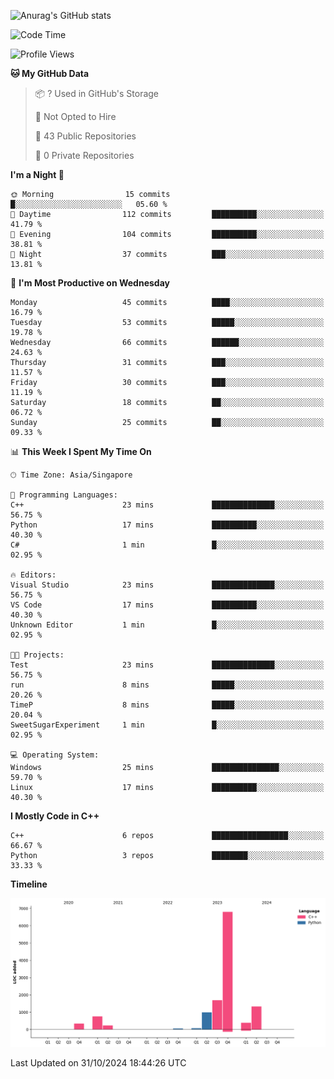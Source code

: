![Anurag's GitHub stats](https://github-readme-stats.vercel.app/api?username=OnePointFive99&show_icons=true&theme=transparent)

<!--START_SECTION:waka-->
![Code Time](http://img.shields.io/badge/Code%20Time-163%20hrs%2030%20mins-blue)

![Profile Views](http://img.shields.io/badge/Profile%20Views-0-blue)

**🐱 My GitHub Data** 

> 📦 ? Used in GitHub's Storage 
 > 
> 🚫 Not Opted to Hire
 > 
> 📜 43 Public Repositories 
 > 
> 🔑 0 Private Repositories 
 > 
**I'm a Night 🦉** 

```text
🌞 Morning                15 commits          █░░░░░░░░░░░░░░░░░░░░░░░░   05.60 % 
🌆 Daytime                112 commits         ██████████░░░░░░░░░░░░░░░   41.79 % 
🌃 Evening                104 commits         ██████████░░░░░░░░░░░░░░░   38.81 % 
🌙 Night                  37 commits          ███░░░░░░░░░░░░░░░░░░░░░░   13.81 % 
```
📅 **I'm Most Productive on Wednesday** 

```text
Monday                   45 commits          ████░░░░░░░░░░░░░░░░░░░░░   16.79 % 
Tuesday                  53 commits          █████░░░░░░░░░░░░░░░░░░░░   19.78 % 
Wednesday                66 commits          ██████░░░░░░░░░░░░░░░░░░░   24.63 % 
Thursday                 31 commits          ███░░░░░░░░░░░░░░░░░░░░░░   11.57 % 
Friday                   30 commits          ███░░░░░░░░░░░░░░░░░░░░░░   11.19 % 
Saturday                 18 commits          ██░░░░░░░░░░░░░░░░░░░░░░░   06.72 % 
Sunday                   25 commits          ██░░░░░░░░░░░░░░░░░░░░░░░   09.33 % 
```


📊 **This Week I Spent My Time On** 

```text
🕑︎ Time Zone: Asia/Singapore

💬 Programming Languages: 
C++                      23 mins             ██████████████░░░░░░░░░░░   56.75 % 
Python                   17 mins             ██████████░░░░░░░░░░░░░░░   40.30 % 
C#                       1 min               █░░░░░░░░░░░░░░░░░░░░░░░░   02.95 % 

🔥 Editors: 
Visual Studio            23 mins             ██████████████░░░░░░░░░░░   56.75 % 
VS Code                  17 mins             ██████████░░░░░░░░░░░░░░░   40.30 % 
Unknown Editor           1 min               █░░░░░░░░░░░░░░░░░░░░░░░░   02.95 % 

🐱‍💻 Projects: 
Test                     23 mins             ██████████████░░░░░░░░░░░   56.75 % 
run                      8 mins              █████░░░░░░░░░░░░░░░░░░░░   20.26 % 
TimeP                    8 mins              █████░░░░░░░░░░░░░░░░░░░░   20.04 % 
SweetSugarExperiment     1 min               █░░░░░░░░░░░░░░░░░░░░░░░░   02.95 % 

💻 Operating System: 
Windows                  25 mins             ███████████████░░░░░░░░░░   59.70 % 
Linux                    17 mins             ██████████░░░░░░░░░░░░░░░   40.30 % 
```

**I Mostly Code in C++** 

```text
C++                      6 repos             █████████████████░░░░░░░░   66.67 % 
Python                   3 repos             ████████░░░░░░░░░░░░░░░░░   33.33 % 
```



**Timeline**

![Lines of Code chart](https://raw.githubusercontent.com/OnePointFive99/OnePointFive99/main/assets/bar_graph.png)


 Last Updated on 31/10/2024 18:44:26 UTC
<!--END_SECTION:waka-->

  

